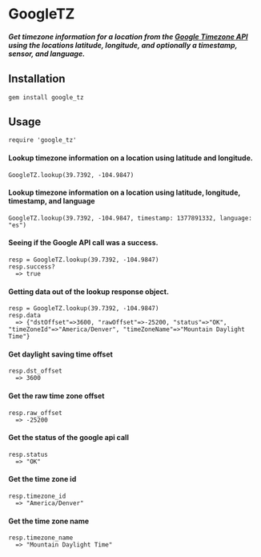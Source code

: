 # GoogleTZ
##### Get timezone information for a location from the [Google Timezone API](https://developers.google.com/maps/documentation/timezone/) using the locations latitude, longitude, and optionally a timestamp, sensor, and language.

## Installation
	
	gem install google_tz

## Usage	
	require 'google_tz'

#### Lookup timezone information on a location using latitude and longitude.
	GoogleTZ.lookup(39.7392, -104.9847)

#### Lookup timezone information on a location using latitude, longitude, timestamp, and language
	GoogleTZ.lookup(39.7392, -104.9847, timestamp: 1377891332, language: "es")
 
#### Seeing if the Google API call was a success.
 	resp = GoogleTZ.lookup(39.7392, -104.9847)
 	resp.success?
 	  => true

#### Getting data out of the lookup response object.
 	resp = GoogleTZ.lookup(39.7392, -104.9847)
 	resp.data
 	  => {"dstOffset"=>3600, "rawOffset"=>-25200, "status"=>"OK", "timeZoneId"=>"America/Denver", "timeZoneName"=>"Mountain Daylight Time"}

#### Get daylight saving time offset 
 	resp.dst_offset
 	  => 3600 

#### Get the raw time zone offset
	resp.raw_offset
	  => -25200 
	
#### Get the status of the google api call
	resp.status
	  => "OK" 
	
#### Get the time zone id
	resp.timezone_id
	  => "America/Denver" 
	
#### Get the time zone name
	resp.timezone_name 
	  => "Mountain Daylight Time" 

